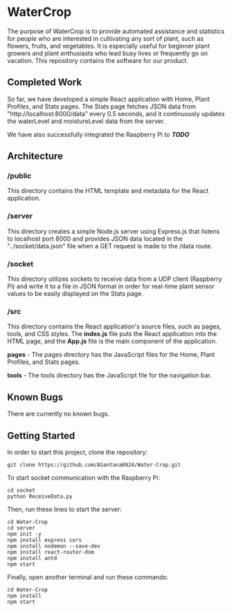 # WaterCrop
The purpose of WaterCrop is to provide automated assistance and statistics for people who are interested in cultivating any sort of plant, such as flowers, fruits, and vegetables. It is especially useful for beginner plant growers and plant enthusiasts who lead busy lives or frequently go on vacation. This repository contains the software for our product.

## Completed Work
So far, we have developed a simple React application with Home, Plant Profiles, and Stats pages. The Stats page fetches JSON data from "http://localhost:8000/data" every 0.5 seconds, and it continuously updates the waterLevel and moistureLevel data from the server.

We have also successfully integrated the Raspberry Pi to ***TODO***

## Architecture
### /public
This directory contains the HTML template and metadata for the React application.

### /server
This directory creates a simple Node.js server using Express.js that listens to localhost port 8000 and provides JSON data located in the "../socket/data.json" file when a GET request is made to the /data route.

### /socket
This directory utilizes sockets to receive data from a UDP client (Raspberry Pi) and write it to a file in JSON format in order for real-time plant sensor values to be easily displayed on the Stats page.

### /src
This directory contains the React application's source files, such as pages, tools, and CSS styles.
The **index.js** file puts the React application into the HTML page, and the **App.js** file is the main component of the application.

**pages** - The pages directory has the JavaScript files for the Home, Plant Profiles, and Stats pages. 

**tools** - The tools directory has the JavaScript file for the navigation bar.

## Known Bugs
There are currently no known bugs.

## Getting Started
In order to start this project, clone the repository:
```
git clone https://github.com/ASantana0924/Water-Crop.git
```
To start socket communication with the Raspberry Pi:
```
cd socket
python ReceiveData.py
```
Then, run these lines to start the server:
```
cd Water-Crop
cd server
npm init -y
npm install express cors
npm install nodemon --save-dev
npm install react-router-dom
npm install antd
npm start
```
Finally, open another terminal and run these commands:
```
cd Water-Crop
npm install
npm start
```
